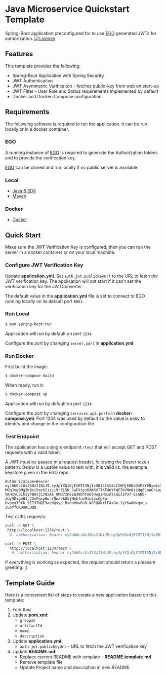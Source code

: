 # Java Microservice Quickstart Template
Spring-Boot application preconfigured for to use [EGO](https://github.com/overture-stack/ego/) generated JWTs for authorization.
[![License](https://img.shields.io/badge/License-Apache%202.0-blue.svg)](https://opensource.org/licenses/Apache-2.0)


## Features
This template provides the following:

* Spring-Boot Application with Spring Security
* JWT Authentication
* JWT Asymmetric Verificaiton - fetches public-key from web on start-up
* JWT Filter - User Role and Status requirements implemented by default
* Docker and Docker-Compose configuration 


## Requirements
The following software is required to run the application. It can be run locally or in a docker container.


### EGO
A running instance of [EGO](https://github.com/overture-stack/ego/) is required to generate the Authorization tokens and to provide the verification key.

[EGO](https://github.com/overture-stack/ego/) can be cloned and run locally if no public server is available. 


### Local
* [Java 8 SDK](http://www.oracle.com/technetwork/java/javase/downloads/jdk8-downloads-2133151.html)
* [Maven](https://maven.apache.org/download.cgi)


### Docker
* [Docker](https://www.docker.com/get-docker)


## Quick Start
Make sure the JWT Verification Key is configured, then you can run the server in a docker container or on your local machine.


### Configure JWT Verification Key
Update __application.yml__. Set `auth.jwt.publicKeyUrl` to the URL to fetch the JWT verification key. The application will not start if it can't set the verification key for the JWTConverter.

The default value in the __application.yml__ file is set to connect to EGO running locally on its default port `8081`.

### Run Local
```bash
$ mvn spring-boot:run
```

Application will run by default on port `1234`

Configure the port by changing `server.port` in __application.yml__


### Run Docker

First build the image:
```bash
$ docker-compose build
```

When ready, run it:
```bash
$ docker-compose up
```

Application will run by default on port `1234`

Configure the port by changing `services.api.ports` in __docker-compose.yml__. Port 1234 was used by default so the value is easy to identify and change in the configuration file.

### Test Endpoint
The application has a single endpoint `/test` that will accept GET and POST requests with a valid token.

A JWT must be passed in a request header, following the Bearer token pattern. Below is a usable value to test with, it is valid vs. the example keystore given in the EGO repo.
 
 ```
 Authorization=Bearer eyJhbGciOiJSUzI1NiJ9.eyJpYXQiOjE1MTI3NjIxODIsImV4cCI6MjE0NzQ4MzY0Nywic3ViIjoiNjA2IiwiaXNzIjoiZWdvIiwiYXVkIjpbXSwiY29udGV4dCI6eyJ1c2VyIjp7Im5hbWUiOiJEZW1vLlVzZXJAZXhhbXBsZS5jb20iLCJlbWFpbCI6IkRlbW8uVXNlckBleGFtcGxlLmNvbSIsInN0YXR1cyI6IkFwcHJvdmVkIiwiZmlyc3ROYW1lIjoiRGVtbyIsImxhc3ROYW1lIjoiVXNlciIsImNyZWF0ZWRBdCI6IjIwMTctMTEtMjIgMDM6MTA6NTUiLCJsYXN0TG9naW4iOiIyMDE3LTEyLTA4IDA3OjQzOjAyIiwicHJlZmVycmVkTGFuZ3VhZ2UiOm51bGwsInJvbGVzIjpbIlVTRVIiXX19LCJqdGkiOiI0OGE5NGIzNy1mMTJlLTQxNWQtYjM1Zi1kZDhmOThiMDQ4ZDcifQ.Cmgbd_xnUp8dPnIJvmUXmh5LYnHgHSk_n_0VzCn0k9r4WVNdsupb-MQqJvgOMg3K8si5mzhIjzLi9rZL5N_JwFXtpjKXKRVT7KF4mYfqF7bVNm6tkQg6CeAGhiuaMujhLhASS79LVBPKOv1tk79WuVu-VKHzyLS1h3yFQAsjLVQxA6_0MD7zKa1W3Nbhte6lHwgiNo1AlxuIJzP37-2saNb-aUy9DigmH3_C2oPqxpBu-YNnaekO5jNmbfucMinlpxCpEw-UvpvxI9Xk_9E73TNQE9acNQyyg_BxdnVbwDsR-kG5QXNrlEAxGm-1yY6w8Nvqxcp-3uoff6K0uKLUdQ
 ```
 
 Test cURL requests:
 ```bash
curl -X GET \
  http://localhost:1234/test \
  -H 'authorization: Bearer eyJhbGciOiJSUzI1NiJ9.eyJpYXQiOjE1MTI3NjIxODIsImV4cCI6MjE0NzQ4MzY0Nywic3ViIjoiNjA2IiwiaXNzIjoiZWdvIiwiYXVkIjpbXSwiY29udGV4dCI6eyJ1c2VyIjp7Im5hbWUiOiJEZW1vLlVzZXJAZXhhbXBsZS5jb20iLCJlbWFpbCI6IkRlbW8uVXNlckBleGFtcGxlLmNvbSIsInN0YXR1cyI6IkFwcHJvdmVkIiwiZmlyc3ROYW1lIjoiRGVtbyIsImxhc3ROYW1lIjoiVXNlciIsImNyZWF0ZWRBdCI6IjIwMTctMTEtMjIgMDM6MTA6NTUiLCJsYXN0TG9naW4iOiIyMDE3LTEyLTA4IDA3OjQzOjAyIiwicHJlZmVycmVkTGFuZ3VhZ2UiOm51bGwsInJvbGVzIjpbIlVTRVIiXX19LCJqdGkiOiI0OGE5NGIzNy1mMTJlLTQxNWQtYjM1Zi1kZDhmOThiMDQ4ZDcifQ.Cmgbd_xnUp8dPnIJvmUXmh5LYnHgHSk_n_0VzCn0k9r4WVNdsupb-MQqJvgOMg3K8si5mzhIjzLi9rZL5N_JwFXtpjKXKRVT7KF4mYfqF7bVNm6tkQg6CeAGhiuaMujhLhASS79LVBPKOv1tk79WuVu-VKHzyLS1h3yFQAsjLVQxA6_0MD7zKa1W3Nbhte6lHwgiNo1AlxuIJzP37-2saNb-aUy9DigmH3_C2oPqxpBu-YNnaekO5jNmbfucMinlpxCpEw-UvpvxI9Xk_9E73TNQE9acNQyyg_BxdnVbwDsR-kG5QXNrlEAxGm-1yY6w8Nvqxcp-3uoff6K0uKLUdQ'
```

```bash
curl -X POST \
  http://localhost:1234/test \
  -H 'authorization: Bearer eyJhbGciOiJSUzI1NiJ9.eyJpYXQiOjE1MTI3NjIxODIsImV4cCI6MjE0NzQ4MzY0Nywic3ViIjoiNjA2IiwiaXNzIjoiZWdvIiwiYXVkIjpbXSwiY29udGV4dCI6eyJ1c2VyIjp7Im5hbWUiOiJEZW1vLlVzZXJAZXhhbXBsZS5jb20iLCJlbWFpbCI6IkRlbW8uVXNlckBleGFtcGxlLmNvbSIsInN0YXR1cyI6IkFwcHJvdmVkIiwiZmlyc3ROYW1lIjoiRGVtbyIsImxhc3ROYW1lIjoiVXNlciIsImNyZWF0ZWRBdCI6IjIwMTctMTEtMjIgMDM6MTA6NTUiLCJsYXN0TG9naW4iOiIyMDE3LTEyLTA4IDA3OjQzOjAyIiwicHJlZmVycmVkTGFuZ3VhZ2UiOm51bGwsInJvbGVzIjpbIlVTRVIiXX19LCJqdGkiOiI0OGE5NGIzNy1mMTJlLTQxNWQtYjM1Zi1kZDhmOThiMDQ4ZDcifQ.Cmgbd_xnUp8dPnIJvmUXmh5LYnHgHSk_n_0VzCn0k9r4WVNdsupb-MQqJvgOMg3K8si5mzhIjzLi9rZL5N_JwFXtpjKXKRVT7KF4mYfqF7bVNm6tkQg6CeAGhiuaMujhLhASS79LVBPKOv1tk79WuVu-VKHzyLS1h3yFQAsjLVQxA6_0MD7zKa1W3Nbhte6lHwgiNo1AlxuIJzP37-2saNb-aUy9DigmH3_C2oPqxpBu-YNnaekO5jNmbfucMinlpxCpEw-UvpvxI9Xk_9E73TNQE9acNQyyg_BxdnVbwDsR-kG5QXNrlEAxGm-1yY6w8Nvqxcp-3uoff6K0uKLUdQ'
```

If everything is working as expected, the request should return a pleasant greeting. ;)

## Template Guide
Here is a convenient list of steps to create a new application based on this template:

1. Fork this!
2. Update __pom.xml__:
    - `groupId`
    - `artifactId`
    - `name`
    - `description`
3. Update __application.yml__:
    - `auth.jwt.publicKeyUrl` - URL to fetch the JWT verification key
4. Update __README.md__: 
    - Replace current README with template - __README.template.md__
    - Remove template file
    - Update Project name and description in new README
 